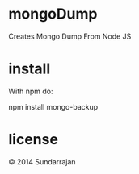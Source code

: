 mongoDump
=========

Creates Mongo Dump From Node JS

install
=======
With npm do:

npm install mongo-backup

license
=======
© 2014 Sundarrajan

